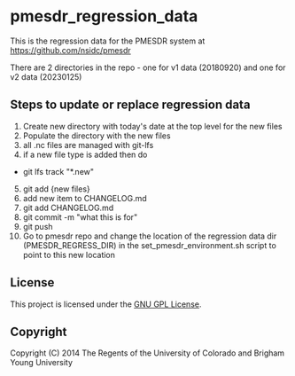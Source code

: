 # pmesdr_regression_data

This is the regression data for the PMESDR system at https://github.com/nsidc/pmesdr

There are 2 directories in the repo - one for v1 data (20180920) and one for v2 data (20230125)

## Steps to update or replace regression data

 1. Create new directory with today's date at the top level for the new files
 2. Populate the directory with the new files
 3. all .nc files are managed with git-lfs
 4. if a new file type is added then do
   - git lfs track "*.new"
 5. git add {new files}
 6. add new item to CHANGELOG.md
 7. git add CHANGELOG.md
 8. git commit -m "what this is for"
 9. git push
 10. Go to pmesdr repo and change the location of the regression data dir (PMESDR_REGRESS_DIR) in the set_pmesdr_environment.sh script to point to this new location

## License
This project is licensed under the [GNU GPL License](LICENSE).

## Copyright
Copyright (C) 2014 The Regents of the University of Colorado and Brigham Young University
